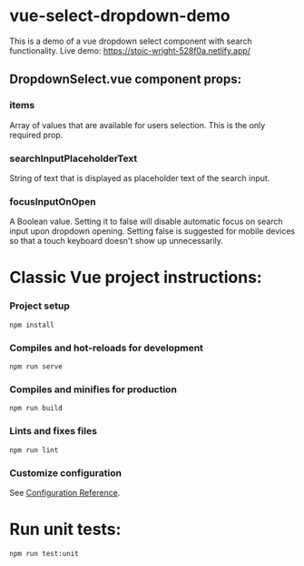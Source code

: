 # vue-select-dropdown-demo
This is a demo of a vue dropdown select component with search functionality.
Live demo: https://stoic-wright-528f0a.netlify.app/

## DropdownSelect.vue component props:
### items
Array of values that are available for users selection.
This is the only required prop.

### searchInputPlaceholderText
String of text that is displayed as placeholder text of the search input.

### focusInputOnOpen
A Boolean value. Setting it to false will disable automatic focus on search input upon dropdown opening.
Setting false is suggested for mobile devices so that a touch keyboard doesn't show up unnecessarily.

# Classic Vue project instructions:
### Project setup
```
npm install
```

### Compiles and hot-reloads for development
```
npm run serve
```

### Compiles and minifies for production
```
npm run build
```

### Lints and fixes files
```
npm run lint
```

### Customize configuration
See [Configuration Reference](https://cli.vuejs.org/config/).

# Run unit tests:
```
npm run test:unit
```